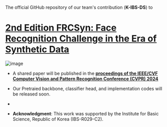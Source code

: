 The official GitHub repository of our team's contribution (**K-IBS-DS**) to 

# [2nd Edition FRCSyn: Face Recognition Challenge in the Era of Synthetic Data](https://frcsyn.github.io/CVPR2024.html)

![image](completeCVPR_long_low.jpeg)

* A shared paper will be published in the **[proceedings of the IEEE/CVF Computer Vision and Pattern Recognition Conference (CVPR) 2024](https://cvpr.thecvf.com/)**
  
* Our Pretraied backbone, classifier head, and implementation codes will be released soon.
* 
* **Acknowledgment**: This work was supported by the Institute for Basic Science, Republic of Korea (IBS-R029-C2).
